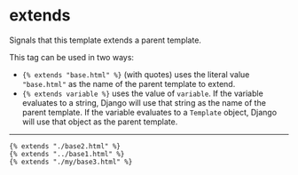 # extends

Signals that this template extends a parent template.

This tag can be used in two ways:

- `{% extends "base.html" %}` (with quotes) uses the literal value
  `"base.html"` as the name of the parent template to extend.
- `{% extends variable %}` uses the value of `variable`. If the variable
  evaluates to a string, Django will use that string as the name of the
  parent template. If the variable evaluates to a `Template` object, Django
  will use that object as the parent template.

---

```htmldjango
{% extends "./base2.html" %}
{% extends "../base1.html" %}
{% extends "./my/base3.html" %}
```
